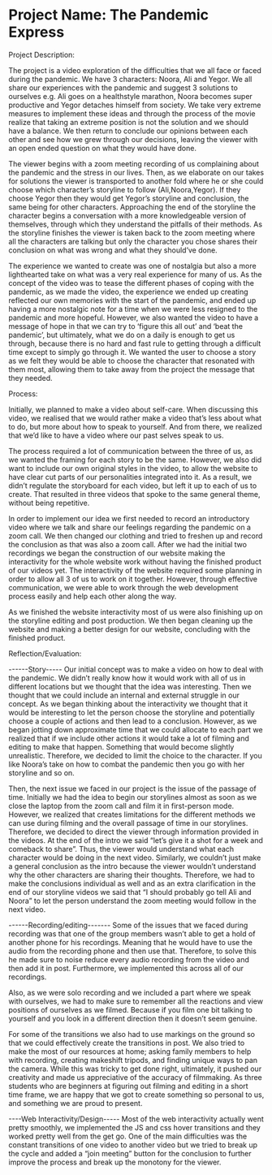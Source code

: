 # Project Name: The Pandemic Express

Project Description: 

The project is a video exploration of the difficulties that we all face or faced during the pandemic. We have 3 characters: Noora, Ali and Yegor. We all share our experiences with the pandemic and suggest 3 solutions to ourselves e.g. Ali goes on a healthstyle marathon, Noora becomes super productive and Yegor detaches himself from society. We take very extreme measures to implement these ideas and through the process of the movie realize that taking an extreme position is not the solution and we should have a balance. We then return to conclude our opinions between each other and see how we grew through our decisions, leaving the viewer with an open ended question on what they would have done.

The viewer begins with a zoom meeting recording of us complaining about the pandemic and the stress in our lives. Then, as we elaborate on our takes for solutions the viewer is transported to another fold where he or she could choose which character’s storyline to follow (Ali,Noora,Yegor). If they choose Yegor then they would get Yegor’s storyline and conclusion, the same being for other characters. Approaching the end of the storyline the character begins a conversation with a more knowledgeable version of themselves, through which they understand the pitfalls of their methods. As the storyline finishes the viewer is taken back to the zoom meeting where all the characters are talking but only the character you chose shares their conclusion on what was wrong and what they should’ve done.

The experience we wanted to create was one of nostalgia but also a more lighthearted take on what was a very real experience for many of us. As the concept of the video was to tease the different phases of coping with the pandemic, as we made the video, the experience we ended up creating reflected our own memories with the start of the pandemic, and ended up having a more nostalgic note for a time when we were less resigned to the pandemic and more hopeful. However, we also wanted the video to have a message of hope in that we can try to ‘figure this all out’ and ‘beat the pandemic’, but ultimately, what we do on a daily is enough to get us through, because there is no hard and fast rule to getting through a difficult time except to simply go through it. We wanted the user to choose a story as we felt they would be able to choose the character that resonated with them most, allowing them to take away from the project the message that they needed. 

Process:
 
Initially, we planned to make a video about self-care. When discussing this video, we realised that we would rather make a video that’s less about what to do, but more about how to speak to yourself. And from there, we realized that we’d like to have a video where our past selves speak to us. 

The process required a lot of communication between the three of us, as we wanted the framing for each story to be the same. However, we also did want to include our own original styles in the video, to allow the website to have clear cut parts of our personalities integrated into it. As a result, we didn’t regulate the storyboard for each video, but left it up to each of us to create. That resulted in three videos that spoke to the same general theme, without being repetitive.

In order to implement our idea we first needed to record an introductory video where we talk and share our feelings regarding the pandemic on a zoom call. We then changed our clothing and tried to freshen up and record the conclusion as that was also a zoom call. After we had the initial two recordings we began the construction of our website making the interactivity for the whole website work without having the finished product of our videos yet. The interactivity of the website required some planning in order to allow all 3 of us to work on it together. However, through effective communication, we were able to work through the web development process easily and help each other along the way.

As we finished the website interactivity most of us were also finishing up on the storyline editing and post production. We then began cleaning up the website and making a better design for our website, concluding with the finished product.

Reflection/Evaluation: 

------Story-----
Our initial concept was to make a video on how to deal with the pandemic. We didn’t really know how it would work with all of us in different locations but we thought that the idea was interesting. Then we thought that we could include an internal and external struggle in our concept. As we began thinking about the interactivity we thought that it would be interesting to let the person choose the storyline and potentially choose a couple of actions and then lead to a conclusion. However, as we began jotting down approximate time that we could allocate to each part we realized that if we include other actions it would take a lot of filming and editing to make that happen. Something that would become slightly unrealistic. Therefore, we decided to limit the choice to the character. If you like Noora’s take on how to combat the pandemic then you go with her storyline and so on. 

Then, the next issue we faced in our project is the issue of the passage of time. Initially we had the idea to begin our storylines almost as soon as we close the laptop from the zoom call and film it in first-person mode. However, we realized that creates limitations for the different methods we can use during filming and the overall passage of time in our storylines. Therefore, we decided to direct the viewer through information provided in the videos. At the end of the intro we said “let’s give it a shot for a week and comeback to share”. Thus, the viewer would understand what each character would be doing in the next video. Similarly, we couldn’t just make a general conclusion as the intro because the viewer wouldn’t understand why the other characters are sharing their thoughts. Therefore, we had to make the conclusions individual as well and as an extra clarification in the end of our storyline videos we said that “I should probably go tell Ali and Noora” to let the person understand the zoom meeting would follow in the next video.

------Recording/editing-------
Some of the issues that we faced during recording was that one of the group members wasn’t able to get a hold of another phone for his recordings. Meaning that he would have to use the audio from the recording phone and then use that. Therefore, to solve this he made sure to noise reduce every audio recording from the video and then add it in post. Furthermore, we implemented this across all of our recordings.

Also, as we were solo recording and we included a part where we speak with ourselves, we had to make sure to remember all the reactions and view positions of ourselves as we filmed. Because if you film one bit talking to yourself and you look in a different direction then it doesn’t seem genuine. 

For some of the transitions we also had to use markings on the ground so that we could effectively create the transitions in post. We also tried to make the most of our resources at home; asking family members to help with recording, creating makeshift tripods, and finding unique ways to pan the camera. While this was tricky to get done right, ultimately, it pushed our creativity and made us appreciative of the accuracy of filmmaking. As three students who are beginners at figuring out filming and editing in a short time frame, we are happy that we got to create something so personal to us, and something we are proud to present.

----Web Interactivity/Design-----
Most of the web interactivity actually went pretty smoothly, we implemented the JS and css hover transitions and they worked pretty well from the get go.
One of the main difficulties was the constant transitions of one video to another video but we tried to break up the cycle and added a “join meeting” button for the conclusion to further improve the process and break up the monotony for the viewer. 
